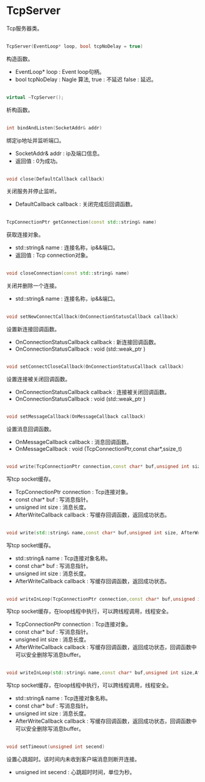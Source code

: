 # TcpServer
Tcp服务器类。
<br></br>
```C++
TcpServer(EventLoop* loop, bool tcpNoDelay = true)
```
构造函数。
* EventLoop* loop : Event loop句柄。
* bool tcpNoDelay :  Nagle 算法, true : 不延迟 false : 延迟。
<br></br>
```C++
virtual ~TcpServer();
```
析构函数。
<br></br>
```C++
int bindAndListen(SocketAddr& addr)
```
绑定ip地址并监听端口。
* SocketAddr& addr : ip及端口信息。
* 返回值 : 0为成功。
<br></br>
```C++
void close(DefaultCallback callback)
```
关闭服务并停止监听。
* DefaultCallback callback : 关闭完成后回调函数。
<br></br>
```C++
TcpConnectionPtr getConnection(const std::string& name)
```
获取连接对象。
* std::string& name : 连接名称，ip&&端口。
* 返回值 : Tcp connection对象。
<br></br>
```C++
void closeConnection(const std::string& name)
```
关闭并删除一个连接。
* std::string& name : 连接名称，ip&&端口。
<br></br>
```C++
void setNewConnectCallback(OnConnectionStatusCallback callback)
```
设置新连接回调函数。
* OnConnectionStatusCallback callback : 新连接回调函数。
* OnConnectionStatusCallback : void (std::weak_ptr<TcpConnection> )
<br></br>
```C++
void setConnectCloseCallback(OnConnectionStatusCallback callback)
```
设置连接被关闭回调函数。
* OnConnectionStatusCallback callback : 连接被关闭回调函数。
* OnConnectionStatusCallback : void (std::weak_ptr<TcpConnection> )
<br></br>
```C++
void setMessageCallback(OnMessageCallback callback)
```
设置消息回调函数。
* OnMessageCallback callback : 消息回调函数。
* OnMessageCallback : void (TcpConnectionPtr,const char*,ssize_t)
<br></br>
```C++
void write(TcpConnectionPtr connection,const char* buf,unsigned int size, AfterWriteCallback callback = nullptr)
```
写tcp socket缓存。
* TcpConnectionPtr connection : Tcp连接对象。
* const char* buf : 写消息指针。
* unsigned int size : 消息长度。
* AfterWriteCallback callback : 写缓存回调函数，返回成功状态。
<br></br>
```C++
void write(std::string& name,const char* buf,unsigned int size, AfterWriteCallback callback =nullptr)
```
写tcp socket缓存。
* std::string& name : Tcp连接对象名称。
* const char* buf : 写消息指针。
* unsigned int size : 消息长度。
* AfterWriteCallback callback : 写缓存回调函数，返回成功状态。
<br></br>
```C++
void writeInLoop(TcpConnectionPtr connection,const char* buf,unsigned int size,AfterWriteCallback callback)
```
写tcp socket缓存，在loop线程中执行，可以跨线程调用，线程安全。
* TcpConnectionPtr connection : Tcp连接对象。
* const char* buf : 写消息指针。
* unsigned int size : 消息长度。
* AfterWriteCallback callback : 写缓存回调函数，返回成功状态，回调函数中可以安全删除写消息buffer。
<br></br>
```C++
void writeInLoop(std::string& name,const char* buf,unsigned int size,AfterWriteCallback callback)
```
写tcp socket缓存，在loop线程中执行，可以跨线程调用，线程安全。
* std::string& name : Tcp连接对象名称。
* const char* buf : 写消息指针。
* unsigned int size : 消息长度。
* AfterWriteCallback callback : 写缓存回调函数，返回成功状态，回调函数中可以安全删除写消息buffer。
<br></br>
```C++
void setTimeout(unsigned int secend)
```
设置心跳超时。该时间内未收到客户端消息则断开连接。
* unsigned int secend : 心跳超时时间，单位为秒。